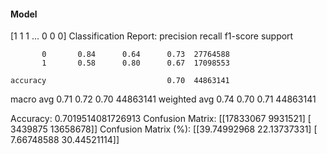#### Model
[1 1 1 ... 0 0 0]
Classification Report:
              precision    recall  f1-score   support

           0       0.84      0.64      0.73  27764588
           1       0.58      0.80      0.67  17098553

    accuracy                           0.70  44863141
   macro avg       0.71      0.72      0.70  44863141
weighted avg       0.74      0.70      0.71  44863141

Accuracy: 0.7019514081726913
Confusion Matrix:
[[17833067  9931521]
 [ 3439875 13658678]]
Confusion Matrix (%):
[[39.74992968 22.13737331]
 [ 7.66748588 30.44521114]]
